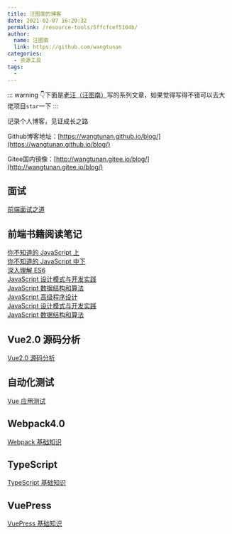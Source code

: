 ```yaml
---
title: 汪图南的博客
date: 2021-02-07 16:20:32
permalink: /resource-tools/5ffcfcef5104b/
author: 
  name: 汪图南
  link: https://github.com/wangtunan
categories:
  - 资源工具
tags:
  - 
---
```


::: warning
:point_down:下面是[老汪（汪图南）](https://github.com/wangtunan)写的系列文章，如果觉得写得不错可以去大佬项目`star`一下
:::

记录个人博客，见证成长之路

Github博客地址：[https://wangtunan.github.io/blog/](https://wangtunan.github.io/blog/)

Gitee国内镜像：[http://wangtunan.gitee.io/blog/](http://wangtunan.gitee.io/blog/)

## 面试

[前端面试之道](https://wangtunan.github.io/blog/interview/)

## 前端书籍阅读笔记

[你不知道的 JavaScript 上](https://wangtunan.github.io/blog/books/javascript/know-up.html)<br/>
[你不知道的 JavaScript 中下](https://wangtunan.github.io/blog/books/javascript/know-down.html)<br/>
[深入理解 ES6](https://wangtunan.github.io/blog/books/javascript/es6.html)<br/>
[JavaScript 设计模式与开发实践](https://wangtunan.github.io/blog/designPattern/) <br/>
[JavaScript 数据结构和算法](https://wangtunan.github.io/blog/books/javascript/algorithm.html) <br/>
[JavaScript 高级程序设计](https://wangtunan.github.io/blog/books/javascript/red-book.html) <br/>
[JavaScript 设计模式与开发实践](https://wangtunan.github.io/blog/designPattern/) <br/>
[JavaScript 数据结构和算法](https://wangtunan.github.io/blog/books/javascript/algorithm.html)

## Vue2.0 源码分析

[Vue2.0 源码分析](https://wangtunan.github.io/blog/vueAnalysis/introduction/)<br/>

## 自动化测试

[Vue 应用测试](https://wangtunan.github.io/blog/test/vueTest.html)<br/>

## Webpack4.0

[Webpack 基础知识](https://wangtunan.github.io/blog/webpack/)<br/>

## TypeScript

[TypeScript 基础知识](https://wangtunan.github.io/blog/typescript/)<br/>

## VuePress

[VuePress 基础知识](https://wangtunan.github.io/blog/vuepress/)<br/>
